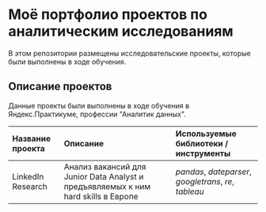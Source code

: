 # Моё портфолио проектов по аналитическим исследованиям

В этом репозитории размещены исследовательские проекты, которые были выполнены в ходе обучения.

## Описание проектов

Данные проекты были выполнены в ходе обучения в Яндекс.Практикуме, профессии "Аналитик данных".

| Название проекта | Описание | Используемые библиотеки / инструменты | 
| :---------------------- | :---------------------- | :---------------------- |
| LinkedIn Research | Анализ вакансий для Junior Data Analyst и предъявляемых к ним hard skills в Европе | *pandas*, *dateparser*, *googletrans*,  *re*, *tableau* |
